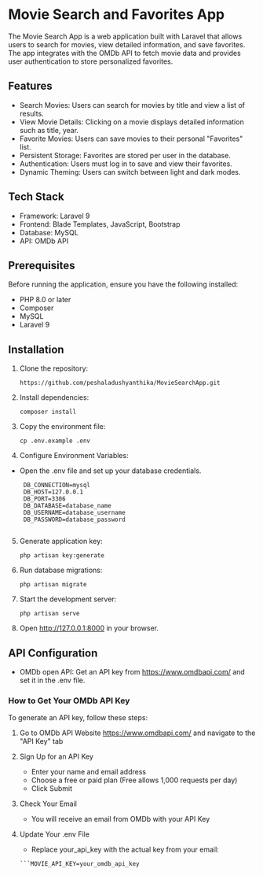
# Movie Search and Favorites App
The Movie Search App is a web application built with Laravel that allows users to search for movies, view detailed information, and save favorites. The app integrates with the OMDb API to fetch movie data and provides user authentication to store personalized favorites.

## Features

* Search Movies: Users can search for movies by title and view a list of results.
* View Movie Details: Clicking on a movie displays detailed information such as title, year.
* Favorite Movies: Users can save movies to their personal "Favorites" list.
* Persistent Storage: Favorites are stored per user in the database.
* Authentication: Users must log in to save and view their favorites.
* Dynamic Theming: Users can switch between light and dark modes.

## Tech Stack

* Framework: Laravel 9
* Frontend: Blade Templates, JavaScript, Bootstrap
* Database: MySQL
* API: OMDb API

## Prerequisites

Before running the application, ensure you have the following installed:

* PHP 8.0 or later
* Composer
* MySQL
* Laravel 9
  
## Installation

1. Clone the repository:
   
   ```https://github.com/peshaladushyanthika/MovieSearchApp.git```
2. Install dependencies:
   
   ```composer install```
3. Copy the environment file:
   
   ```cp .env.example .env```
   
4. Configure Environment Variables:
   
 * Open the .env file and set up your database credentials.
   ```
    DB_CONNECTION=mysql
    DB_HOST=127.0.0.1
    DB_PORT=3306
    DB_DATABASE=database_name
    DB_USERNAME=database_username
    DB_PASSWORD=database_password
    
5. Generate application key:

   ```php artisan key:generate```
   
6. Run database migrations:

   ```php artisan migrate```
   
7. Start the development server:

    ```php artisan serve```
    
8. Open http://127.0.0.1:8000 in your browser.

## API Configuration

* OMDb open API: Get an API key from https://www.omdbapi.com/ and set it in the .env file.

### How to Get Your OMDb API Key

To generate an API key, follow these steps: 
    
1. Go to OMDb API Website https://www.omdbapi.com/ and navigate to the "API Key" tab
2. Sign Up for an API Key
    - Enter your name and email address
    - Choose a free or paid plan (Free allows 1,000 requests per day)
    - Click Submit
3. Check Your Email
    - You will receive an email from OMDb with your API Key
4. Update Your .env File
    - Replace your_api_key with the actual key from your email:

    ```MOVIE_API_URL=https://www.omdbapi.com/
    ```MOVIE_API_KEY=your_omdb_api_key
    
